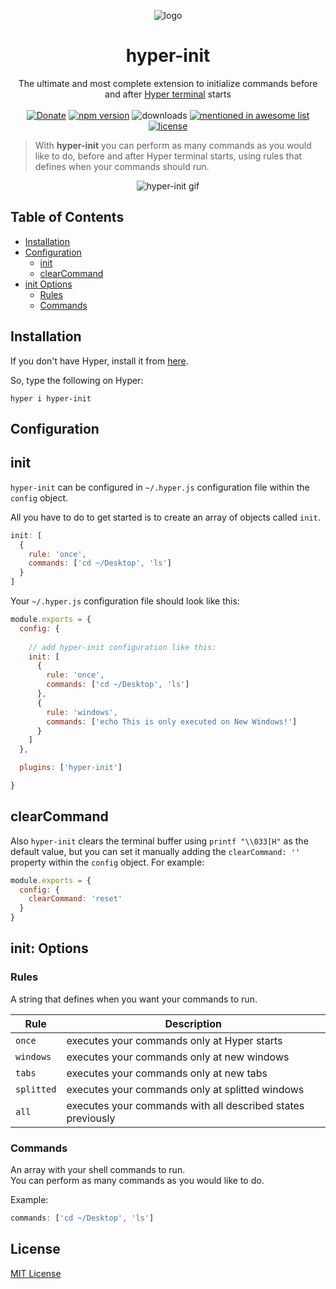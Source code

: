 <p align="center"><img src="https://i.imgur.com/putnspY.png" alt="logo"/></p>

<h1 align="center">hyper-init</h1>

<p align="center">The ultimate and most complete extension to initialize commands before and after <a href="https://hyper.is/">Hyper terminal</a> starts
<br/><br/>
<a href="https://paypal.me/daltonmenezes"><img src="https://img.shields.io/badge/Donate-green.svg" alt="Donate" /></a>
    <a href="https://www.npmjs.com/package/hyper-init"><img src="https://img.shields.io/npm/v/hyper-init.svg" alt="npm version"/></a>
    <img src="https://img.shields.io/npm/dm/hyper-init.svg?label=Downloads" alt="downloads" />
    <a href="https://github.com/bnb/awesome-hyper"><img src="https://camo.githubusercontent.com/63134cb1c7ec0b86c8d97bc42877a271cf7307fa/68747470733a2f2f6473632e636c6f75642f73696e647265736f726875732f6d656e74696f6e65642d62616467652e737667" alt="mentioned in awesome list"/></a>
<a href="https://github.com/daltonmenezes/hyper-init/blob/master/LICENSE">
    <img src="https://img.shields.io/github/license/mashape/apistatus.svg" alt="license"/>
</a>
</p>

> With **hyper-init** you can perform as many commands as you would like to do, before and after Hyper terminal starts, using rules that defines when your commands should run.

<p align="center"><img src="https://media.giphy.com/media/2wSCpZrfWNpz7gNtD2/giphy.gif" alt="hyper-init gif"/></p>

## Table of Contents

- [Installation](#installation)
- [Configuration](#configuration)
  - [init](#init)
  - [clearCommand](#clearcommand)
- [init Options](#init-options)
  - [Rules](#rules)
  - [Commands](#commands)


## Installation

If you don't have Hyper, install it from [here](https://hyper.is/#installation).

So, type the following on Hyper:

```
hyper i hyper-init
```

## Configuration

## init

```hyper-init``` can be configured in ```~/.hyper.js``` configuration file within the ```config``` object.

All you have to do to get started is to create an array of objects called ```init```.

```js
init: [
  {
    rule: 'once',
    commands: ['cd ~/Desktop', 'ls']
  }
]
```

Your ```~/.hyper.js``` configuration file should look like this:
```js
module.exports = {
  config: {
  
    // add hyper-init configuration like this:
    init: [
      {
        rule: 'once',
        commands: ['cd ~/Desktop', 'ls']
      },
      {
        rule: 'windows',
        commands: ['echo This is only executed on New Windows!']
      }
    ]    
  },

  plugins: ['hyper-init']

}
```

## clearCommand

Also `hyper-init` clears the terminal buffer using `printf "\\033[H"` as the default value, but you can set it manually adding the `clearCommand: ''` property within the `config` object. For example:

```js
module.exports = {
  config: {
    clearCommand: 'reset'
  }
}
```

## init: Options

### Rules
A string that defines when you want your commands to run.

 Rule | Description 
 --- | --- 
 `once` | executes your commands only at Hyper starts
 `windows` | executes your commands only at new windows
 `tabs` | executes your commands only at new tabs
 `splitted` | executes your commands only at splitted windows
 `all` | executes your commands with all described states previously

### Commands
An array with your shell commands to run.<br/>
You can perform as many commands as you would like to do.

Example:
```js
commands: ['cd ~/Desktop', 'ls']
```

## License
[MIT License](https://github.com/daltonmenezes/hyper-init/blob/master/LICENSE)
